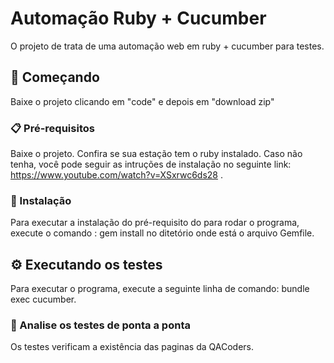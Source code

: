  
# Automação Ruby + Cucumber
O projeto de trata de uma automação web em ruby + cucumber para testes.
## 🚀 Começando
Baixe o projeto clicando em "code" e depois em "download zip"

### 📋 Pré-requisitos
Baixe o projeto.
Confira se sua estação tem o ruby instalado.
Caso não tenha, você pode seguir as intruções de instalação no seguinte link: https://www.youtube.com/watch?v=XSxrwc6ds28 .

### 🔧 Instalação
Para executar a instalação do pré-requisito do para rodar o programa, execute o comando : gem install no ditetório onde está o arquivo Gemfile.

## ⚙️ Executando os testes
Para executar o programa, execute a seguinte linha de comando: bundle exec cucumber.

### 🔩 Analise os testes de ponta a ponta
Os testes verificam a existência das paginas da QACoders.


  
